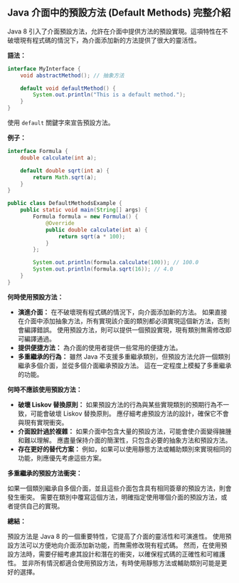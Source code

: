 ## Java 介面中的預設方法 (Default Methods) 完整介紹

Java 8 引入了介面預設方法，允許在介面中提供方法的預設實現。這項特性在不破壞現有程式碼的情況下，為介面添加新的方法提供了很大的靈活性。

**語法：**

```java
interface MyInterface {
    void abstractMethod(); // 抽象方法

    default void defaultMethod() {
        System.out.println("This is a default method.");
    }
}
```

使用 `default` 關鍵字來宣告預設方法。

**例子：**

```java
interface Formula {
    double calculate(int a);

    default double sqrt(int a) {
        return Math.sqrt(a);
    }
}

public class DefaultMethodsExample {
    public static void main(String[] args) {
        Formula formula = new Formula() {
            @Override
            public double calculate(int a) {
                return sqrt(a * 100);
            }
        };

        System.out.println(formula.calculate(100)); // 100.0
        System.out.println(formula.sqrt(16)); // 4.0
    }
}
```

**何時使用預設方法：**

* **演進介面：**  在不破壞現有程式碼的情況下，向介面添加新的方法。  如果直接在介面中添加抽象方法，所有實現該介面的類別都必須實現這個新方法，否則會編譯錯誤。  使用預設方法，則可以提供一個預設實現，現有類別無需修改即可編譯通過。
* **提供便捷方法：**  為介面的使用者提供一些常用的便捷方法。
* **多重繼承的行為：**  雖然 Java 不支援多重繼承類別，但預設方法允許一個類別繼承多個介面，並從多個介面繼承預設方法。  這在一定程度上模擬了多重繼承的功能。


**何時不應該使用預設方法：**

* **破壞 Liskov 替換原則：**  如果預設方法的行為與某些實現類別的預期行為不一致，可能會破壞 Liskov 替換原則。  應仔細考慮預設方法的設計，確保它不會與現有實現衝突。
* **介面設計過於複雜：**  如果介面中包含大量的預設方法，可能會使介面變得臃腫和難以理解。  應盡量保持介面的簡潔性，只包含必要的抽象方法和預設方法。
* **存在更好的替代方案：**  例如，如果可以使用靜態方法或輔助類別來實現相同的功能，則應優先考慮這些方案。


**多重繼承的預設方法衝突：**

如果一個類別繼承自多個介面，並且這些介面包含具有相同簽章的預設方法，則會發生衝突。  需要在類別中覆寫這個方法，明確指定使用哪個介面的預設方法，或者提供自己的實現。


**總結：**

預設方法是 Java 8 的一個重要特性，它提高了介面的靈活性和可演進性。  使用預設方法可以方便地向介面添加新功能，而無需修改現有程式碼。  然而，在使用預設方法時，需要仔細考慮其設計和潛在的衝突，以確保程式碼的正確性和可維護性。  並非所有情況都適合使用預設方法，有時使用靜態方法或輔助類別可能是更好的選擇。
